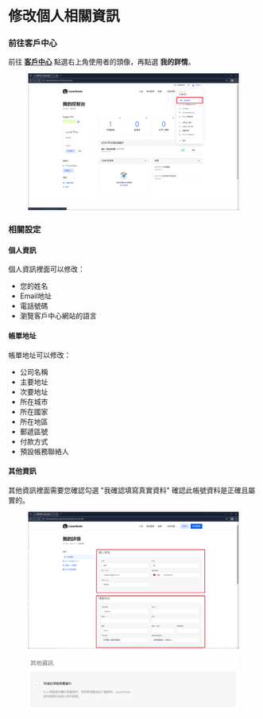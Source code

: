 # 修改個人相關資訊

### 前往客戶中心

前往 [**客戶中心**](https://store.lunarhosts.com/) 點選右上角使用者的頭像，再點選 **我的詳情**。

<figure><img src="../../.gitbook/assets/帳號管理-修改個人資料 (1).png" alt=""><figcaption></figcaption></figure>

### 相關設定

#### 個人資訊

個人資訊裡面可以修改：

* 您的姓名
* Email地址
* 電話號碼
* 瀏覽客戶中心網站的語言

#### 帳單地址

帳單地址可以修改：

* 公司名稱
* 主要地址
* 次要地址
* 所在城市
* 所在國家
* 所在地區
* 郵遞區號
* 付款方式
* 預設帳務聯絡人

#### 其他資訊

其他資訊裡面需要您確認勾選 "我確認填寫真實資料" 確認此帳號資料是正確且屬實的。

<figure><img src="../../.gitbook/assets/我的詳情.png" alt=""><figcaption></figcaption></figure>

<figure><img src="../../.gitbook/assets/image (11).png" alt=""><figcaption></figcaption></figure>
